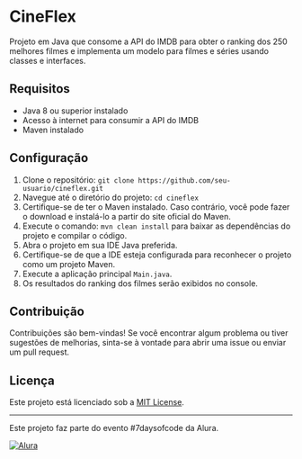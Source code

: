 # CineFlex

Projeto em Java que consome a API do IMDB para obter o ranking dos 250 melhores filmes e implementa um modelo para filmes e séries usando classes e interfaces.

## Requisitos

- Java 8 ou superior instalado
- Acesso à internet para consumir a API do IMDB
- Maven instalado

## Configuração

1. Clone o repositório: `git clone https://github.com/seu-usuario/cineflex.git`
2. Navegue até o diretório do projeto: `cd cineflex`
3. Certifique-se de ter o Maven instalado. Caso contrário, você pode fazer o download e instalá-lo a partir do site oficial do Maven.
4. Execute o comando: `mvn clean install` para baixar as dependências do projeto e compilar o código.
5. Abra o projeto em sua IDE Java preferida.
6. Certifique-se de que a IDE esteja configurada para reconhecer o projeto como um projeto Maven.
7. Execute a aplicação principal `Main.java`.
8. Os resultados do ranking dos filmes serão exibidos no console.

## Contribuição

Contribuições são bem-vindas! Se você encontrar algum problema ou tiver sugestões de melhorias, sinta-se à vontade para abrir uma issue ou enviar um pull request.

## Licença

Este projeto está licenciado sob a [MIT License](LICENSE).

---

Este projeto faz parte do evento #7daysofcode da Alura.

[![Alura](https://img.shields.io/badge/Alura-7%20Days%20of%20Code-orange)](https://www.alura.com.br)
